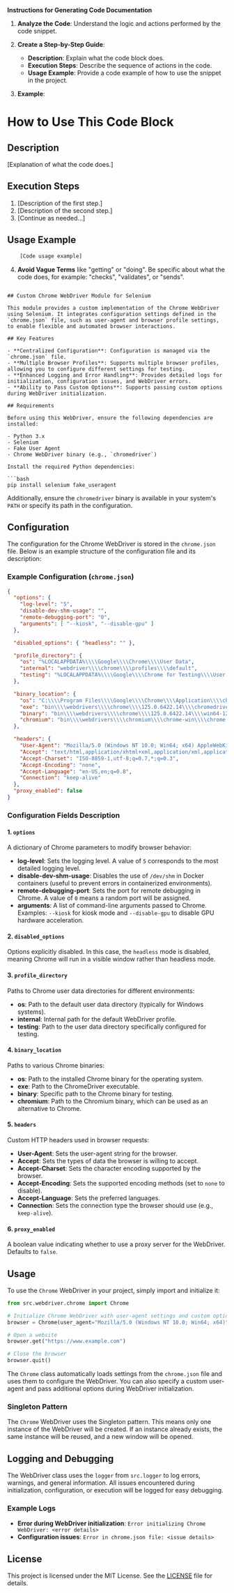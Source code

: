 **Instructions for Generating Code Documentation**

1. **Analyze the Code**: Understand the logic and actions performed by the code snippet.

2. **Create a Step-by-Step Guide**:
    - **Description**: Explain what the code block does.
    - **Execution Steps**: Describe the sequence of actions in the code.
    - **Usage Example**: Provide a code example of how to use the snippet in the project.

3. **Example**:

How to Use This Code Block
=========================================================================================

Description
-------------------------
[Explanation of what the code does.]

Execution Steps
-------------------------
1. [Description of the first step.]
2. [Description of the second step.]
3. [Continue as needed...]

Usage Example
-------------------------

```python
    [Code usage example]
```

4. **Avoid Vague Terms** like "getting" or "doing". Be specific about what the code does, for example: "checks", "validates", or "sends".
```

## Custom Chrome WebDriver Module for Selenium

This module provides a custom implementation of the Chrome WebDriver using Selenium. It integrates configuration settings defined in the `chrome.json` file, such as user-agent and browser profile settings, to enable flexible and automated browser interactions.

## Key Features

- **Centralized Configuration**: Configuration is managed via the `chrome.json` file.
- **Multiple Browser Profiles**: Supports multiple browser profiles, allowing you to configure different settings for testing.
- **Enhanced Logging and Error Handling**: Provides detailed logs for initialization, configuration issues, and WebDriver errors.
- **Ability to Pass Custom Options**: Supports passing custom options during WebDriver initialization.

## Requirements

Before using this WebDriver, ensure the following dependencies are installed:

- Python 3.x
- Selenium
- Fake User Agent
- Chrome WebDriver binary (e.g., `chromedriver`)

Install the required Python dependencies:

```bash
pip install selenium fake_useragent
```

Additionally, ensure the `chromedriver` binary is available in your system's `PATH` or specify its path in the configuration.

## Configuration

The configuration for the Chrome WebDriver is stored in the `chrome.json` file. Below is an example structure of the configuration file and its description:

### Example Configuration (`chrome.json`)

```json
{
  "options": {
    "log-level": "5",
    "disable-dev-shm-usage": "",
    "remote-debugging-port": "0",
    "arguments": [ "--kiosk", "--disable-gpu" ]
  },

  "disabled_options": { "headless": "" },

  "profile_directory": {
    "os": "%LOCALAPPDATA%\\\\Google\\\\Chrome\\\\User Data",
    "internal": "webdriver\\\\chrome\\\\profiles\\\\default",
    "testing": "%LOCALAPPDATA%\\\\Google\\\\Chrome for Testing\\\\User Data"
  },

  "binary_location": {
    "os": "C:\\\\Program Files\\\\Google\\\\Chrome\\\\Application\\\\chrome.exe",
    "exe": "bin\\\\webdrivers\\\\chrome\\\\125.0.6422.14\\\\chromedriver.exe",
    "binary": "bin\\\\webdrivers\\\\chrome\\\\125.0.6422.14\\\\win64-125.0.6422.14\\\\chrome-win64\\\\chrome.exe",
    "chromium": "bin\\\\webdrivers\\\\chromium\\\\chrome-win\\\\chrome.exe"
  },

  "headers": {
    "User-Agent": "Mozilla/5.0 (Windows NT 10.0; Win64; x64) AppleWebKit/537.36 (KHTML, like Gecko) Chrome/97.0.4692.71 Safari/537.36",
    "Accept": "text/html,application/xhtml+xml,application/xml,application/json;q=0.9,*/*;q=0.8",
    "Accept-Charset": "ISO-8859-1,utf-8;q=0.7,*;q=0.3",
    "Accept-Encoding": "none",
    "Accept-Language": "en-US,en;q=0.8",
    "Connection": "keep-alive"
  },
  "proxy_enabled": false
}
```

### Configuration Fields Description

#### 1. `options`
A dictionary of Chrome parameters to modify browser behavior:
- **log-level**: Sets the logging level. A value of `5` corresponds to the most detailed logging level.
- **disable-dev-shm-usage**: Disables the use of `/dev/shm` in Docker containers (useful to prevent errors in containerized environments).
- **remote-debugging-port**: Sets the port for remote debugging in Chrome. A value of `0` means a random port will be assigned.
- **arguments**: A list of command-line arguments passed to Chrome. Examples: `--kiosk` for kiosk mode and `--disable-gpu` to disable GPU hardware acceleration.

#### 2. `disabled_options`
Options explicitly disabled. In this case, the `headless` mode is disabled, meaning Chrome will run in a visible window rather than headless mode.

#### 3. `profile_directory`
Paths to Chrome user data directories for different environments:
- **os**: Path to the default user data directory (typically for Windows systems).
- **internal**: Internal path for the default WebDriver profile.
- **testing**: Path to the user data directory specifically configured for testing.

#### 4. `binary_location`
Paths to various Chrome binaries:
- **os**: Path to the installed Chrome binary for the operating system.
- **exe**: Path to the ChromeDriver executable.
- **binary**: Specific path to the Chrome binary for testing.
- **chromium**: Path to the Chromium binary, which can be used as an alternative to Chrome.

#### 5. `headers`
Custom HTTP headers used in browser requests:
- **User-Agent**: Sets the user-agent string for the browser.
- **Accept**: Sets the types of data the browser is willing to accept.
- **Accept-Charset**: Sets the character encoding supported by the browser.
- **Accept-Encoding**: Sets the supported encoding methods (set to `none` to disable).
- **Accept-Language**: Sets the preferred languages.
- **Connection**: Sets the connection type the browser should use (e.g., `keep-alive`).

#### 6. `proxy_enabled`
A boolean value indicating whether to use a proxy server for the WebDriver. Defaults to `false`.

## Usage

To use the `Chrome` WebDriver in your project, simply import and initialize it:

```python
from src.webdriver.chrome import Chrome

# Initialize Chrome WebDriver with user-agent settings and custom options
browser = Chrome(user_agent="Mozilla/5.0 (Windows NT 10.0; Win64; x64)", options=["--headless", "--disable-gpu"])

# Open a website
browser.get("https://www.example.com")

# Close the browser
browser.quit()
```

The `Chrome` class automatically loads settings from the `chrome.json` file and uses them to configure the WebDriver. You can also specify a custom user-agent and pass additional options during WebDriver initialization.

### Singleton Pattern

The `Chrome` WebDriver uses the Singleton pattern. This means only one instance of the WebDriver will be created. If an instance already exists, the same instance will be reused, and a new window will be opened.

## Logging and Debugging

The WebDriver class uses the `logger` from `src.logger` to log errors, warnings, and general information. All issues encountered during initialization, configuration, or execution will be logged for easy debugging.

### Example Logs

- **Error during WebDriver initialization**: `Error initializing Chrome WebDriver: <error details>`
- **Configuration issues**: `Error in chrome.json file: <issue details>`

## License

This project is licensed under the MIT License. See the [LICENSE](../../LICENSE) file for details.